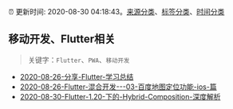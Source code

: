 :alarm_clock: 更新时间: 2020-08-30 04:18:43。[来源分类](../README.md)、[标签分类](../TAGS.md)、[时间分类](../TIMELINE.md)

## 移动开发、Flutter相关


> 关键字：`Flutter`、`PWA`、`移动开发`



- [2020-08-26-分享-Flutter-学习总结](https://www.ershicimi.com/p/00e7b0fcbc519b73b15d21a31b294c68) 
- [2020-08-26-Flutter-混合开发---03-百度地图定位功能-ios-篇](https://juejin.im/post/6865415872937689095) 
- [2020-08-30-Flutter-1.20-下的-Hybrid-Composition-深度解析](https://toutiao.io/k/pzoomgq) 